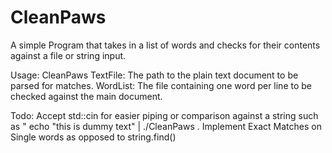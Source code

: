 # CleanPaws
A simple Program that takes in a list of words and checks for their contents against a file or string input.

Usage: CleanPaws <TextFile> <WordList>
      TextFile: The path to the plain text document to be parsed for matches.
      WordList: The file containing one word per line to be checked against the main document.


Todo:
      Accept std::cin for easier piping or comparison against a string such as " echo "this is dummy text" | ./CleanPaws <WordList>.
      Implement Exact Matches on Single words as opposed to string.find()